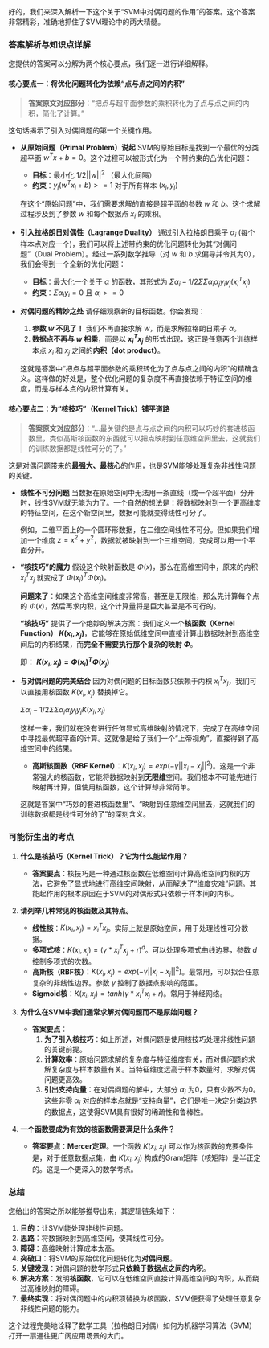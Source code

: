 好的，我们来深入解析一下这个关于“SVM中对偶问题的作用”的答案。这个答案非常精彩，准确地抓住了SVM理论中的两大精髓。

### 答案解析与知识点详解

您提供的答案可以分解为两个核心要点，我们逐一进行详细解释。

#### 核心要点一：将优化问题转化为依赖“点与点之间的内积”

> **答案原文对应部分**：“把点与超平面参数的乘积转化为了点与点之间的内积，简化了计算。”

这句话揭示了引入对偶问题的第一个关键作用。

*   **从原始问题（Primal Problem）说起**
    SVM的原始目标是找到一个最优的分类超平面 $w^T x + b = 0$。这个过程可以被形式化为一个带约束的凸优化问题：
    *   **目标**：最小化 $1/2 ||w||^2$ （最大化间隔）
    *   **约束**：$y_i(w^T x_i + b) >= 1$ 对于所有样本 $(x_i, y_i)$
    
    在这个“原始问题”中，我们需要求解的直接是超平面的参数 $w$ 和 $b$。这个求解过程涉及到了参数 $w$ 和每个数据点 $x_i$ 的乘积。

*   **引入拉格朗日对偶性（Lagrange Duality）**
    通过引入拉格朗日乘子 $α_i$ (每个样本点对应一个)，我们可以将上述带约束的优化问题转化为其“对偶问题”（Dual Problem）。经过一系列数学推导（对 $w$ 和 $b$ 求偏导并令其为0），我们会得到一个全新的优化问题：
    *   **目标**：最大化一个关于 $α$ 的函数，其形式为 $Σ α_i - 1/2 Σ Σ α_i α_j y_i y_j (x_i^T x_j)$
    *   **约束**：$Σ α_i y_i = 0$ 且 $α_i >= 0$

*   **对偶问题的精妙之处**
    请仔细观察新的目标函数。你会发现：
    1.  **参数 $w$ 不见了！** 我们不再直接求解 $w$，而是求解拉格朗日乘子 $α$。
    2.  **数据点不再与 $w$ 相乘**，而是以 **$x_i^T x_j$** 的形式出现，这正是任意两个训练样本点 $x_i$ 和 $x_j$ 之间的**内积（dot product）**。

    这就是答案中“把点与超平面参数的乘积转化为了点与点之间的内积”的精确含义。这样做的好处是，整个优化问题的复杂度不再直接依赖于特征空间的维度，而是与样本点的内积计算有关。

#### 核心要点二：为“核技巧”（Kernel Trick）铺平道路

> **答案原文对应部分**：“...最关键的是点与点之间的内积可以巧妙的套进核函数里，类似高斯核函数的东西就可以把点映射到任意维空间里去，这就我们的训练数据都是线性可分的了。”

这是对偶问题带来的**最强大、最核心**的作用，也是SVM能够处理复杂非线性问题的关键。

*   **线性不可分问题**
    当数据在原始空间中无法用一条直线（或一个超平面）分开时，线性SVM就无能为力了。一个自然的想法是：将数据映射到一个更高维度的特征空间，在这个新空间里，数据可能就变得线性可分了。
    
    例如，二维平面上的一个圆环形数据，在二维空间线性不可分。但如果我们增加一个维度 $z = x^2 + y^2$，数据就被映射到一个三维空间，变成可以用一个平面分开。

*   **“核技巧”的魔力**
    假设这个映射函数是 $Φ(x)$，那么在高维空间中，原来的内积 $x_i^T x_j$ 就变成了 $Φ(x_i)^T Φ(x_j)$。
    
    **问题来了**：如果这个高维空间维度非常高，甚至是无限维，那么先计算每个点的 $Φ(x)$，然后再求内积，这个计算量将是巨大甚至是不可行的。
    
    **“核技巧”** 提供了一个绝妙的解决方案：我们定义一个**核函数（Kernel Function） $K(x_i, x_j)$**，它能够在原始低维空间中直接计算出数据映射到高维空间后的内积结果，而**完全不需要执行那个复杂的映射 $Φ$**。
    
    即： **$K(x_i, x_j) = Φ(x_i)^T Φ(x_j)$**

*   **与对偶问题的完美结合**
    因为对偶问题的目标函数只依赖于内积 $x_i^T x_j$，我们可以直接用核函数 $K(x_i, x_j)$ 替换掉它。
    
    $Σ α_i - 1/2 Σ Σ α_i α_j y_i y_j K(x_i, x_j)$
    
    这样一来，我们就在没有进行任何显式高维映射的情况下，完成了在高维空间中寻找最优超平面的计算。这就像是给了我们一个“上帝视角”，直接得到了高维空间中的结果。
    
    *   **高斯核函数（RBF Kernel）**：$K(x_i, x_j) = exp(-γ ||x_i - x_j||^2)$。这是一个非常强大的核函数，它能将数据映射到**无限维**空间。我们根本不可能先进行映射再计算，但使用核函数，这个计算却非常简单。
    
    这就是答案中“巧妙的套进核函数里”、“映射到任意维空间里去，这就我们的训练数据都是线性可分的了”的深刻含义。

### 可能衍生出的考点

1.  **什么是核技巧（Kernel Trick）？它为什么能起作用？**
    *   **答案要点**：核技巧是一种通过核函数在低维空间计算高维空间内积的方法，它避免了显式地进行高维空间映射，从而解决了“维度灾难”问题。其能起作用的根本原因在于SVM的对偶形式只依赖于样本间的内积。

2.  **请列举几种常见的核函数及其特点。**
    *   **线性核**：$K(x_i, x_j) = x_i^T x_j$。实际上就是原始空间，用于处理线性可分数据。
    *   **多项式核**：$K(x_i, x_j) = (γ * x_i^T x_j + r)^d$。可以处理多项式曲线边界，参数 $d$ 控制多项式的次数。
    *   **高斯核（RBF核）**：$K(x_i, x_j) = exp(-γ ||x_i - x_j||^2)$。最常用，可以拟合任意复杂的非线性边界。参数 $γ$ 控制了数据点影响的范围。
    *   **Sigmoid核**：$K(x_i, x_j) = tanh(γ * x_i^T x_j + r)$。常用于神经网络。

3.  **为什么在SVM中我们通常求解对偶问题而不是原始问题？**
    *   **答案要点**：
        1.  **为了引入核技巧**：如上所述，对偶问题是使用核技巧处理非线性问题的关键前提。
        2.  **计算效率**：原始问题求解的复杂度与特征维度有关，而对偶问题的求解复杂度与样本数量有关。当特征维度远高于样本数量时，求解对偶问题更高效。
        3.  **引出支持向量**：在对偶问题的解中，大部分 $α_i$ 为0，只有少数不为0。这些非零 $α_i$ 对应的样本点就是“支持向量”，它们是唯一决定分类边界的数据点，这使得SVM具有很好的稀疏性和鲁棒性。

4.  **一个函数要成为有效的核函数需要满足什么条件？**
    *   **答案要点**：**Mercer定理**。一个函数 $K(x_i, x_j)$ 可以作为核函数的充要条件是，对于任意数据点集，由 $K(x_i, x_j)$ 构成的Gram矩阵（核矩阵）是半正定的。这是一个更深入的数学考点。

### 总结

您给出的答案之所以能够推导出来，其逻辑链条如下：
1.  **目的**：让SVM能处理非线性问题。
2.  **思路**：将数据映射到高维空间，使其线性可分。
3.  **障碍**：高维映射计算成本太高。
4.  **突破口**：将SVM的原始优化问题转化为**对偶问题**。
5.  **关键发现**：对偶问题的数学形式**只依赖于数据点之间的内积**。
6.  **解决方案**：发明**核函数**，它可以在低维空间直接计算高维空间的内积，从而绕过高维映射的障碍。
7.  **最终实现**：将对偶问题中的内积项替换为核函数，SVM便获得了处理任意复杂非线性问题的能力。

这个过程完美地诠释了数学工具（拉格朗日对偶）如何为机器学习算法（SVM）打开一扇通往更广阔应用场景的大门。